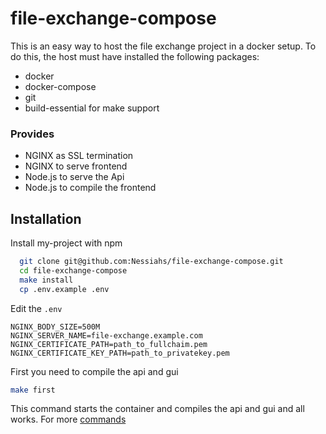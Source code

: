 # file-exchange-compose

This is an easy way to host the file exchange project in a docker setup.
To do this, the host must have installed the following packages:

- docker
- docker-compose
- git
- build-essential for make support

### Provides

- NGINX as SSL termination
- NGINX to serve frontend
- Node.js to serve the Api
- Node.js to compile the frontend

## Installation

Install my-project with npm

```bash
  git clone git@github.com:Nessiahs/file-exchange-compose.git
  cd file-exchange-compose
  make install
  cp .env.example .env
```

Edit the `.env`

```
NGINX_BODY_SIZE=500M
NGINX_SERVER_NAME=file-exchange.example.com
NGINX_CERTIFICATE_PATH=path_to_fullchaim.pem
NGINX_CERTIFICATE_KEY_PATH=path_to_privatekey.pem

```

First you need to compile the api and gui

```bash
make first

```

This command starts the container and compiles the api and gui and all works. For more [commands](./Makefile)
